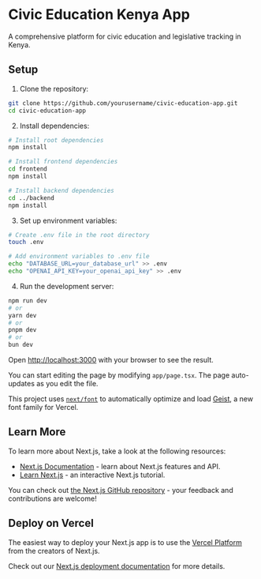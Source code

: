 # Civic Education Kenya App

A comprehensive platform for civic education and legislative tracking in Kenya.

## Setup

1. Clone the repository:

```bash
git clone https://github.com/yourusername/civic-education-app.git
cd civic-education-app
```

2. Install dependencies:
```bash
# Install root dependencies
npm install

# Install frontend dependencies
cd frontend
npm install

# Install backend dependencies
cd ../backend
npm install
```

3. Set up environment variables:

```bash
# Create .env file in the root directory
touch .env

# Add environment variables to .env file
echo "DATABASE_URL=your_database_url" >> .env
echo "OPENAI_API_KEY=your_openai_api_key" >> .env
```

4. Run the development server:

```bash
npm run dev
# or
yarn dev
# or
pnpm dev
# or
bun dev
```

Open [http://localhost:3000](http://localhost:3000) with your browser to see the result.

You can start editing the page by modifying `app/page.tsx`. The page auto-updates as you edit the file.

This project uses [`next/font`](https://nextjs.org/docs/app/building-your-application/optimizing/fonts) to automatically optimize and load [Geist](https://vercel.com/font), a new font family for Vercel.

## Learn More

To learn more about Next.js, take a look at the following resources:

- [Next.js Documentation](https://nextjs.org/docs) - learn about Next.js features and API.
- [Learn Next.js](https://nextjs.org/learn) - an interactive Next.js tutorial.

You can check out [the Next.js GitHub repository](https://github.com/vercel/next.js) - your feedback and contributions are welcome!

## Deploy on Vercel

The easiest way to deploy your Next.js app is to use the [Vercel Platform](https://vercel.com/new?utm_medium=default-template&filter=next.js&utm_source=create-next-app&utm_campaign=create-next-app-readme) from the creators of Next.js.

Check out our [Next.js deployment documentation](https://nextjs.org/docs/app/building-your-application/deploying) for more details.
